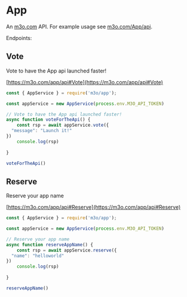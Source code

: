 # App

An [m3o.com](https://m3o.com) API. For example usage see [m3o.com/App/api](https://m3o.com/App/api).

Endpoints:

## Vote

Vote to have the App api launched faster!


[https://m3o.com/app/api#Vote](https://m3o.com/app/api#Vote)

```js
const { AppService } = require('m3o/app');

const appService = new AppService(process.env.M3O_API_TOKEN)

// Vote to have the App api launched faster!
async function voteForTheApi() {
	const rsp = await appService.vote({
  "message": "Launch it!"
})
	console.log(rsp)
	
}

voteForTheApi()
```
## Reserve

Reserve your app name


[https://m3o.com/app/api#Reserve](https://m3o.com/app/api#Reserve)

```js
const { AppService } = require('m3o/app');

const appService = new AppService(process.env.M3O_API_TOKEN)

// Reserve your app name
async function reserveAppName() {
	const rsp = await appService.reserve({
  "name": "helloworld"
})
	console.log(rsp)
	
}

reserveAppName()
```
